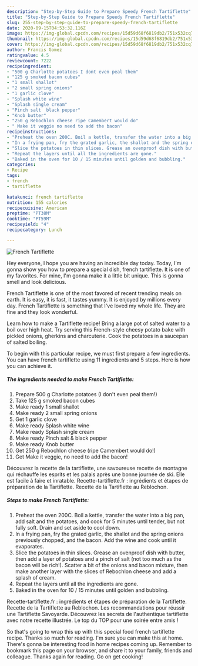 ```yaml
---
description: "Step-by-Step Guide to Prepare Speedy French Tartiflette"
title: "Step-by-Step Guide to Prepare Speedy French Tartiflette"
slug: 255-step-by-step-guide-to-prepare-speedy-french-tartiflette
date: 2020-09-15T04:53:32.116Z
image: https://img-global.cpcdn.com/recipes/15d59d68f6819db2/751x532cq70/french-tartiflette-recipe-main-photo.jpg
thumbnail: https://img-global.cpcdn.com/recipes/15d59d68f6819db2/751x532cq70/french-tartiflette-recipe-main-photo.jpg
cover: https://img-global.cpcdn.com/recipes/15d59d68f6819db2/751x532cq70/french-tartiflette-recipe-main-photo.jpg
author: Francis Gomez
ratingvalue: 4.5
reviewcount: 7222
recipeingredient:
- "500 g Charlotte potatoes I dont even peal them"
- "125 g smoked bacon cubes"
- "1 small shallot"
- "2 small spring onions"
- "1 garlic clove"
- "Splash white wine"
- "Splash single cream"
- "Pinch salt  black pepper"
- "Knob butter"
- "250 g Rebochlon cheese ripe Camembert would do"
- " Make it veggie no need to add the bacon"
recipeinstructions:
- "Preheat the oven 200C. Boil a kettle, transfer the water into a big pan, add salt and the potatoes, and cook for 5 minutes until tender, but not fully soft. Drain and set aside to cool down."
- "In a frying pan, fry the grated garlic, the shallot and the spring onions previously chopped, and the bacon. Add the wine and cook until it evaporates."
- "Slice the potatoes in thin slices. Grease an ovenproof dish with butter, then add a layer of potatoes and a pinch of salt (not too much as the bacon will be rich!). Scatter a bit of the onions and bacon mixture, then make another layer with the slices of Rebochlon cheese and add a splash of cream."
- "Repeat the layers until all the ingredients are gone."
- "Baked in the oven for 10 / 15 minutes until golden and bubbling."
categories:
- Recipe
tags:
- french
- tartiflette

katakunci: french tartiflette 
nutrition: 155 calories
recipecuisine: American
preptime: "PT38M"
cooktime: "PT59M"
recipeyield: "4"
recipecategory: Lunch

---
```



![French Tartiflette](https://img-global.cpcdn.com/recipes/15d59d68f6819db2/751x532cq70/french-tartiflette-recipe-main-photo.jpg)

Hey everyone, I hope you are having an incredible day today. Today, I'm gonna show you how to prepare a special dish, french tartiflette. It is one of my favorites. For mine, I'm gonna make it a little bit unique. This is gonna smell and look delicious.

French Tartiflette is one of the most favored of recent trending meals on earth. It is easy, it is fast, it tastes yummy. It is enjoyed by millions every day. French Tartiflette is something that I've loved my whole life. They are fine and they look wonderful.

Learn how to make a Tartiflette recipe! Bring a large pot of salted water to a boil over high heat. Try serving this French-style cheesy potato bake with pickled onions, gherkins and charcuterie. Cook the potatoes in a saucepan of salted boiling.


To begin with this particular recipe, we must first prepare a few ingredients. You can have french tartiflette using 11 ingredients and 5 steps. Here is how you can achieve it.

<!--inarticleads1-->

##### The ingredients needed to make French Tartiflette:

1. Prepare 500 g Charlotte potatoes (I don&#39;t even peal them!)
1. Take 125 g smoked bacon cubes
1. Make ready 1 small shallot
1. Make ready 2 small spring onions
1. Get 1 garlic clove
1. Make ready Splash white wine
1. Make ready Splash single cream
1. Make ready Pinch salt &amp; black pepper
1. Make ready Knob butter
1. Get 250 g Rebochlon cheese (ripe Camembert would do!)
1. Get  Make it veggie, no need to add the bacon!


Découvrez la recette de la tartiflette, une savoureuse recette de montagne qui réchauffe les esprits et les palais après une bonne journée de ski. Elle est facile à faire et inratable. Recette-tartiflette.fr : ingrédients et étapes de préparation de la Tartiflette. Recette de la Tartiflette au Reblochon. 

<!--inarticleads2-->

##### Steps to make French Tartiflette:

1. Preheat the oven 200C. Boil a kettle, transfer the water into a big pan, add salt and the potatoes, and cook for 5 minutes until tender, but not fully soft. Drain and set aside to cool down.
1. In a frying pan, fry the grated garlic, the shallot and the spring onions previously chopped, and the bacon. Add the wine and cook until it evaporates.
1. Slice the potatoes in thin slices. Grease an ovenproof dish with butter, then add a layer of potatoes and a pinch of salt (not too much as the bacon will be rich!). Scatter a bit of the onions and bacon mixture, then make another layer with the slices of Rebochlon cheese and add a splash of cream.
1. Repeat the layers until all the ingredients are gone.
1. Baked in the oven for 10 / 15 minutes until golden and bubbling.


Recette-tartiflette.fr : ingrédients et étapes de préparation de la Tartiflette. Recette de la Tartiflette au Reblochon. Les recommandations pour réussir une Tartiflette Savoyarde. Découvrez les secrets de l&#39;authentique tartiflette avec notre recette illustrée. Le top du TOP pour une soirée entre amis ! 

So that's going to wrap this up with this special food french tartiflette recipe. Thanks so much for reading. I'm sure you can make this at home. There's gonna be interesting food in home recipes coming up. Remember to bookmark this page on your browser, and share it to your family, friends and colleague. Thanks again for reading. Go on get cooking!
